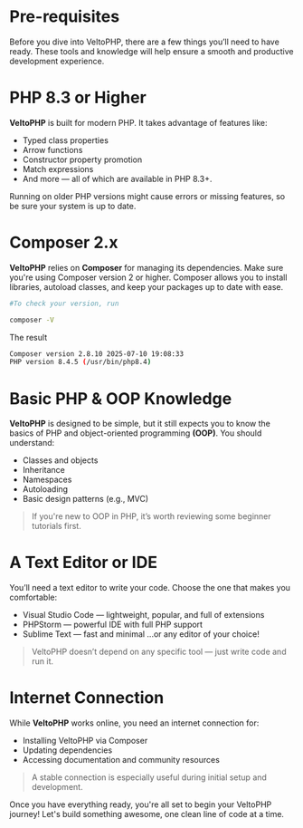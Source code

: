# Pre-requisites

Before you dive into VeltoPHP, there are a few things you’ll need to have ready. These tools and knowledge will help ensure a smooth and productive development experience.

# PHP 8.3 or Higher

**VeltoPHP** is built for modern PHP. It takes advantage of features like:

- Typed class properties
- Arrow functions
- Constructor property promotion
- Match expressions
- And more — all of which are available in PHP 8.3+.

Running on older PHP versions might cause errors or missing features, so be sure your system is up to date.


# Composer 2.x

**VeltoPHP** relies on **Composer** for managing its dependencies. Make sure you're using Composer version 2 or higher. Composer allows you to install libraries, autoload classes, and keep your packages up to date with ease.

```bash
#To check your version, run

composer -V
```

The result
```bash
Composer version 2.8.10 2025-07-10 19:08:33
PHP version 8.4.5 (/usr/bin/php8.4)
```

# Basic PHP & OOP Knowledge

**VeltoPHP** is designed to be simple, but it still expects you to know the basics of PHP and object-oriented programming **(OOP)**. You should understand:

- Classes and objects
- Inheritance
- Namespaces
- Autoloading
- Basic design patterns (e.g., MVC)

>  If you're new to OOP in PHP, it’s worth reviewing some beginner tutorials first.


# A Text Editor or IDE

You’ll need a text editor to write your code. Choose the one that makes you comfortable:

- Visual Studio Code — lightweight, popular, and full of extensions
- PHPStorm — powerful IDE with full PHP support
- Sublime Text — fast and minimal
...or any editor of your choice!

> VeltoPHP doesn’t depend on any specific tool — just write code and run it.


# Internet Connection

While **VeltoPHP** works online, you need an internet connection for:

- Installing VeltoPHP via Composer
- Updating dependencies
- Accessing documentation and community resources

> A stable connection is especially useful during initial setup and development.


Once you have everything ready, you're all set to begin your VeltoPHP journey! Let's build something awesome, one clean line of code at a time. 




